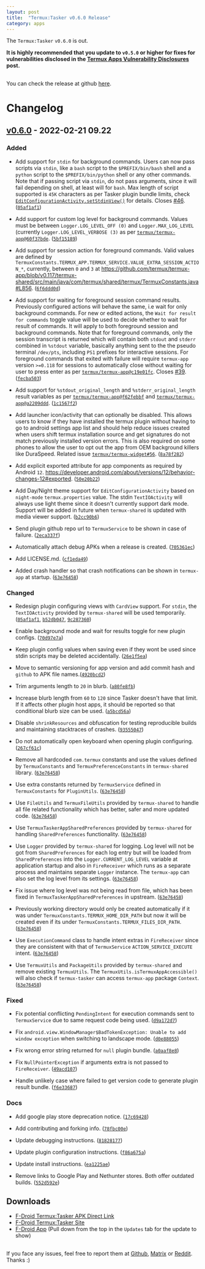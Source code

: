 ```yaml
---
layout: post
title:  "Termux:Tasker v0.6.0 Release"
category: apps
---
```


The `Termux:Tasker` `v0.6.0` is out.

**It is highly recommended that you update to `v0.5.0` or higher for fixes for vulnerabilities disclosed in the [Termux Apps Vulnerability Disclosures](https://termux.github.io/general/2022/02/15/termux-apps-vulnerability-disclosures.html) post.**
##



You can check the release at github [here](https://github.com/termux/termux-tasker/releases/tag/v0.6.0).
##



# Changelog

## [v0.6.0] - 2022-02-21 09.22

### Added

- Add support for `stdin` for background commands. Users can now pass scripts via `stdin`, like a `bash` script to the `$PREFIX/bin/bash` shell and a `python` script to the `$PREFIX/bin/python` shell or any other commands. Note that if passing script via `stdin`, do not pass arguments, since it will fail depending on shell, at least will for `bash`. Max length of script supported is `45K` characters as per Tasker plugin bundle limits, check [`EditConfigurationActivity.setStdinView()`](https://github.com/termux/termux-tasker/blob/v0.6.0/app/src/main/java/com/termux/tasker/EditConfigurationActivity.java#L262) for details. Closes [#46](https://github.com/termux/termux-tasker/issues/46). ([`05af1af1`](https://github.com/termux/termux-tasker/commit/05af1af1))  

- Add support for custom log level for background commands. Values must be between `Logger.LOG_LEVEL_OFF (0)` and `Logger.MAX_LOG_LEVEL` (currently `Logger.LOG_LEVEL_VERBOSE (3)` as per [`termux/termux-app@60f37bde`](https://github.com/termux/termux-app/commit/60f37bde). ([`5bf15189`](https://github.com/termux/termux-tasker/commit/5bf15189))  

- Add support for session action for foreground commands. Valid values are defined by `TermuxConstants.TERMUX_APP.TERMUX_SERVICE.VALUE_EXTRA_SESSION_ACTION_*`, currently, between `0` and `3` at https://github.com/termux/termux-app/blob/v0.117/termux-shared/src/main/java/com/termux/shared/termux/TermuxConstants.java#L856. ([`6f6ddd0d`](https://github.com/termux/termux-tasker/commit/6f6ddd0d))  


- Add support for waiting for foreground session command results. Previously configured actions will behave the same, i.e wait for only background commands. For new or edited actions, the `Wait for result for commands` toggle value will be used to decide whether to wait for result of commands. It will apply to both foreground session and background commands. Note that for foreground commands, only the session transcript is returned which will contain both `stdout` and `stderr` combined in `%stdout` variable, basically anything sent to the the pseudo terminal `/dev/pts`, including `PS1` prefixes for interactive sessions. For foreground commands that exited with failure will require `termux-app` version `>=0.118` for sessions to automatically close without waiting for user to press enter as per [`termux/termux-app@c19e01fc`](https://github.com/termux/termux-app/commit/c19e01fc). Closes [#39](https://github.com/termux/termux-tasker/issues/39). ([`fecba503`](https://github.com/termux/termux-tasker/commit/fecba503))  

- Add support for `%stdout_original_length` and `%stderr_original_length` result variables as per [`termux/termux-app@f62febbf`](https://github.com/termux/termux-app/commit/f62febbf) and [`termux/termux-app@a2209ddd`](https://github.com/termux/termux-app/commit/a2209ddd). ([`1c1567f2`](https://github.com/termux/termux-tasker/commit/1c1567f2))

- Add launcher icon/activity that can optionally be disabled. This allows users to know if they have installed the termux plugin without having to go to android settings app list and should help reduce issues created when users shift termux installation source and get signatures do not match previously installed version errors. This is also required on some phones to allow the user to opt out the app from OEM background killers like DuraSpeed. Related issue [`termux/termux-widget#56`](https://github.com/termux/termux-widget/issues/56). ([`8a78f282`](https://github.com/termux/termux-tasker/commit/8a78f282))  

- Add explicit exported attribute for app components as required by Android `12`. https://developer.android.com/about/versions/12/behavior-changes-12#exported. ([`50e20b22`](https://github.com/termux/termux-tasker/commit/50e20b22))  

- Add Day/Night theme support for `EditConfigurationActivity` based on `night-mode` `termux.properties` value. The stdin `TextIOActivity` will always use light theme since it doesn't currently support dark mode. Support will be added in future when `termux-shared` is updated with media viewer support. ([`b2cc90b6`](https://github.com/termux/termux-tasker/commit/b2cc90b6))  

- Send plugin github repo url to `TermuxService` to be shown in case of failure. ([`2eca337f`](https://github.com/termux/termux-tasker/commit/2eca337f))

- Automatically attach debug APKs when a release is created. ([`705361ec`](https://github.com/termux/termux-tasker/commit/705361ec))

- Add LICENSE.md. ([`cf1eda49`](https://github.com/termux/termux-tasker/commit/cf1eda49))

- Added crash handler so that crash notifications can be shown in `termux-app` at startup. ([`63e76458`](https://github.com/termux/termux-tasker/commit/63e76458))  

### Changed

- Redesign plugin configuring views with `CardView` support. For `stdin`, the `TextIOActivity` provided by `termux-shared` will be used temporarily. ([`05af1af1`](https://github.com/termux/termux-tasker/commit/05af1af1), [`b52db047`](https://github.com/termux/termux-tasker/commit/b52db047), [`9c287360`](https://github.com/termux/termux-tasker/commit/9c287360))  

- Enable background mode and wait for results toggle for new plugin configs. ([`70d97e7a`](https://github.com/termux/termux-tasker/commit/70d97e7a))

- Keep plugin config values when saving even if they wont be used since stdin scripts may be deleted accidentally. ([`26e1f5ea`](https://github.com/termux/termux-tasker/commit/26e1f5ea))

- Move to semantic versioning for app version and add commit hash and `github` to APK file names.([`4920bcd2`](https://github.com/termux/termux-tasker/commit/4920bcd2))  
- Trim arguments length to `20` in blurb. ([`a80fe8fb`](https://github.com/termux/termux-tasker/commit/a80fe8fb))

- Increase blurb length from `60` to `120` since Tasker doesn't have that limit. If it affects other plugin host apps, it should be reported so that conditional blurb size can be used. ([`a5bcd56a`](https://github.com/termux/termux-tasker/commit/a5bcd56a))  

- Disable `shrinkResources` and obfuscation for testing reproducible builds and maintaining stacktraces of crashes. ([`93555047`](https://github.com/termux/termux-tasker/commit/93555047))

- Do not automatically open keyboard when opening plugin configuring. ([`267cf61c`](https://github.com/termux/termux-tasker/commit/267cf61c))

- Remove all hardcoded `com.termux` constants and use the values defined by `TermuxConstants` and `TermuxPreferenceConstants` in `termux-shared` library. ([`63e76458`](https://github.com/termux/termux-tasker/commit/63e76458))  

- Use extra constants returned by `TermuxService` defined in `TermuxConstants` for `PluginUtils`. ([`63e76458`](https://github.com/termux/termux-tasker/commit/63e76458))  
- Use `FileUtils` and `TermuxFileUtils` provided by `termux-shared` to handle all file related functionality which has better, safer and more updated code. ([`63e76458`](https://github.com/termux/termux-tasker/commit/63e76458))  

- Use `TermuxTaskerAppSharedPreferences` provided by `termux-shared` for handling `SharedPreferences` functionality. ([`63e76458`](https://github.com/termux/termux-tasker/commit/63e76458))  

- Use `Logger` provided by `termux-shared` for logging. Log level will not be got from `SharedPreferences` for each log entry but will be loaded from `SharedPreferences` into the `Logger.CURRENT_LOG_LEVEL` variable at application startup and also in `FireReceiver` which runs as a separate process and maintains separate `Logger` instance. The `termux-app` can also set the log level from its settings. ([`63e76458`](https://github.com/termux/termux-tasker/commit/63e76458))  

- Fix issue where log level was not being read from file, which has been fixed in `TermuxTaskerAppSharedPreferences` in upstream. ([`63e76458`](https://github.com/termux/termux-tasker/commit/63e76458))  

- Previously working directory would only be created automatically if it was under `TermuxConstants.TERMUX_HOME_DIR_PATH` but now it will be created even if its under `TermuxConstants.TERMUX_FILES_DIR_PATH`. ([`63e76458`](https://github.com/termux/termux-tasker/commit/63e76458))  

- Use `ExecutionCommand` class to handle intent extras in `FireReceiver` since they are consistent with that of `TermuxService` `ACTION_SERVICE_EXECUTE` intent. ([`63e76458`](https://github.com/termux/termux-tasker/commit/63e76458))  

- Use `TermuxUtils` and `PackageUtils` provided by `termux-shared` and remove existing `TermuxUtils`. The `TermuxUtils.isTermuxAppAccessible()` will also check if `termux-tasker` can access `termux-app` package `Context`. ([`63e76458`](https://github.com/termux/termux-tasker/commit/63e76458))  


### Fixed

- Fix potential conflicting `PendingIntent` for execution commands sent to `TermuxService` due to same request code being used. ([`d9a172d7`](https://github.com/termux/termux-tasker/commit/d9a172d7))

- Fix `android.view.WindowManager$BadTokenException: Unable to add window exception` when switching to landscape mode. ([`d0e88055`](https://github.com/termux/termux-tasker/commit/d0e88055))

- Fix wrong error string returned for `null` plugin bundle. ([`a0aaf8e8`](https://github.com/termux/termux-tasker/commit/a0aaf8e8))

- Fix `NullPointerException` if arguments extra is not passed to `FireReceiver`. ([`49acd107`](https://github.com/termux/termux-tasker/commit/49acd107))

- Handle unlikely case where failed to get version code to generate plugin result bundle. ([`f6e33687`](https://github.com/termux/termux-tasker/commit/f6e33687))


### Docs

- Add google play store deprecation notice. ([`17c69428`](https://github.com/termux/termux-tasker/commit/17c69428))

- Add contributing and forking info. ([`78fbc00e`](https://github.com/termux/termux-tasker/commit/78fbc00e))

- Update debugging instructions. ([`81828177`](https://github.com/termux/termux-tasker/commit/81828177))

- Update plugin configuration instructions. ([`f86a675a`](https://github.com/termux/termux-tasker/commit/f86a675a))

- Update install instructions. ([`ea1225ae`](https://github.com/termux/termux-tasker/commit/ea1225ae))

- Remove links to Google Play and Nethunter stores. Both offer outdated builds. ([`552d592e`](https://github.com/termux/termux-tasker/commit/552d592e))  
##



## Downloads

- [F-Droid Termux:Tasker APK Direct Link](https://f-droid.org/repo/com.termux.tasker_6.apk)
- [F-Droid Termux:Tasker Site](https://f-droid.org/en/packages/com.termux.tasker)
- [F-Droid App](https://f-droid.org/en/packages/org.fdroid.fdroid) (Pull down from the top in the `Updates` tab for the update to show)
##



If you face any issues, feel free to report them at [Github](https://github.com/termux/termux-tasker/issues), [Matrix](https://matrix.to/#/#termux_termux:gitter.im) or [Reddit](https://www.reddit.com/r/termux). Thanks :)


[v0.6.0]: https://github.com/termux/termux-tasker/compare/v0.5...v0.6.0
